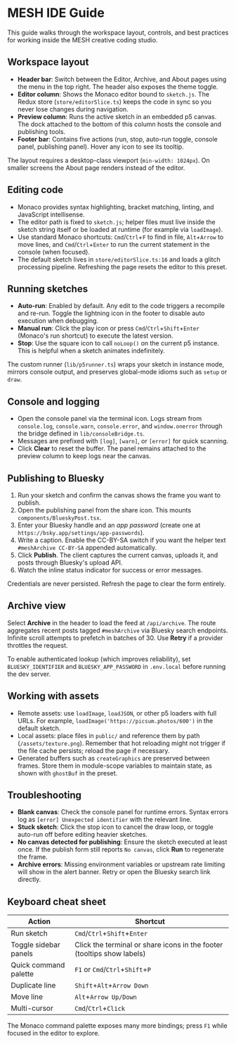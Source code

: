 # MESH IDE Guide

This guide walks through the workspace layout, controls, and best practices for working inside the MESH creative coding studio.

## Workspace layout

- **Header bar**: Switch between the Editor, Archive, and About pages using the menu in the top right. The header also exposes the theme toggle.
- **Editor column**: Shows the Monaco editor bound to `sketch.js`. The Redux store (`store/editorSlice.ts`) keeps the code in sync so you never lose changes during navigation.
- **Preview column**: Runs the active sketch in an embedded p5 canvas. The dock attached to the bottom of this column hosts the console and publishing tools.
- **Footer bar**: Contains five actions (run, stop, auto-run toggle, console panel, publishing panel). Hover any icon to see its tooltip.

The layout requires a desktop-class viewport (`min-width: 1024px`). On smaller screens the About page renders instead of the editor.

## Editing code

- Monaco provides syntax highlighting, bracket matching, linting, and JavaScript intellisense.
- The editor path is fixed to `sketch.js`; helper files must live inside the sketch string itself or be loaded at runtime (for example via `loadImage`).
- Use standard Monaco shortcuts: `Cmd`/`Ctrl`+`F` to find in file, `Alt`+`Arrow` to move lines, and `Cmd`/`Ctrl`+`Enter` to run the current statement in the console (when focused).
- The default sketch lives in `store/editorSlice.ts:16` and loads a glitch processing pipeline. Refreshing the page resets the editor to this preset.

## Running sketches

- **Auto-run**: Enabled by default. Any edit to the code triggers a recompile and re-run. Toggle the lightning icon in the footer to disable auto execution when debugging.
- **Manual run**: Click the play icon or press `Cmd`/`Ctrl`+`Shift`+`Enter` (Monaco's run shortcut) to execute the latest version.
- **Stop**: Use the square icon to call `noLoop()` on the current p5 instance. This is helpful when a sketch animates indefinitely.

The custom runner (`lib/p5runner.ts`) wraps your sketch in instance mode, mirrors console output, and preserves global-mode idioms such as `setup` or `draw`.

## Console and logging

- Open the console panel via the terminal icon. Logs stream from `console.log`, `console.warn`, `console.error`, and `window.onerror` through the bridge defined in `lib/consoleBridge.ts`.
- Messages are prefixed with `[log]`, `[warn]`, or `[error]` for quick scanning.
- Click **Clear** to reset the buffer. The panel remains attached to the preview column to keep logs near the canvas.

## Publishing to Bluesky

1. Run your sketch and confirm the canvas shows the frame you want to publish.
2. Open the publishing panel from the share icon. This mounts `components/BlueskyPost.tsx`.
3. Enter your Bluesky handle and an _app password_ (create one at `https://bsky.app/settings/app-passwords`).
4. Write a caption. Enable the CC-BY-SA switch if you want the helper text `#meshArchive CC-BY-SA` appended automatically.
5. Click **Publish**. The client captures the current canvas, uploads it, and posts through Bluesky's upload API.
6. Watch the inline status indicator for success or error messages.

Credentials are never persisted. Refresh the page to clear the form entirely.

## Archive view

Select **Archive** in the header to load the feed at `/api/archive`. The route aggregates recent posts tagged `#meshArchive` via Bluesky search endpoints. Infinite scroll attempts to prefetch in batches of 30. Use **Retry** if a provider throttles the request.

To enable authenticated lookup (which improves reliability), set `BLUESKY_IDENTIFIER` and `BLUESKY_APP_PASSWORD` in `.env.local` before running the dev server.

## Working with assets

- Remote assets: use `loadImage`, `loadJSON`, or other p5 loaders with full URLs. For example, `loadImage('https://picsum.photos/600')` in the default sketch.
- Local assets: place files in `public/` and reference them by path (`/assets/texture.png`). Remember that hot reloading might not trigger if the file cache persists; reload the page if necessary.
- Generated buffers such as `createGraphics` are preserved between frames. Store them in module-scope variables to maintain state, as shown with `ghostBuf` in the preset.

## Troubleshooting

- **Blank canvas**: Check the console panel for runtime errors. Syntax errors log as `[error] Unexpected identifier` with the relevant line.
- **Stuck sketch**: Click the stop icon to cancel the draw loop, or toggle auto-run off before editing heavier sketches.
- **No canvas detected for publishing**: Ensure the sketch executed at least once. If the publish form still reports `No canvas`, click **Run** to regenerate the frame.
- **Archive errors**: Missing environment variables or upstream rate limiting will show in the alert banner. Retry or open the Bluesky search link directly.

## Keyboard cheat sheet

| Action                | Shortcut                                                               |
| --------------------- | ---------------------------------------------------------------------- |
| Run sketch            | `Cmd`/`Ctrl`+`Shift`+`Enter`                                           |
| Toggle sidebar panels | Click the terminal or share icons in the footer (tooltips show labels) |
| Quick command palette | `F1` or `Cmd`/`Ctrl`+`Shift`+`P`                                       |
| Duplicate line        | `Shift`+`Alt`+`Arrow Down`                                             |
| Move line             | `Alt`+`Arrow Up/Down`                                                  |
| Multi-cursor          | `Cmd`/`Ctrl`+`Click`                                                   |

The Monaco command palette exposes many more bindings; press `F1` while focused in the editor to explore.
